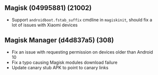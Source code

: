 ## Magisk (04995881) (21002)
- Support `androidboot.fstab_suffix` cmdline in `magiskinit`, should fix a lot of issues with Xiaomi devices

## Magisk Manager (d4d837a5) (308)
- Fix an issue with requesting permission on devices older than Android 10
- Fix a typo causing Magisk modules download failure
- Update canary stub APK to point to canary links
